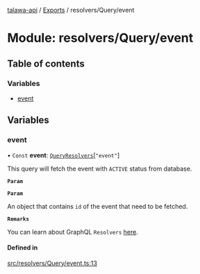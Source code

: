 [talawa-api](../README.md) / [Exports](../modules.md) / resolvers/Query/event

# Module: resolvers/Query/event

## Table of contents

### Variables

- [event](resolvers_Query_event.md#event)

## Variables

### event

• `Const` **event**: [`QueryResolvers`](types_generatedGraphQLTypes.md#queryresolvers)[``"event"``]

This query will fetch the event with `ACTIVE` status from database.

**`Param`**

**`Param`**

An object that contains `id` of the event that need to be fetched.

**`Remarks`**

You can learn about GraphQL `Resolvers`
[here](https://www.apollographql.com/docs/apollo-server/data/resolvers/).

#### Defined in

[src/resolvers/Query/event.ts:13](https://github.com/PalisadoesFoundation/talawa-api/blob/3677888/src/resolvers/Query/event.ts#L13)
